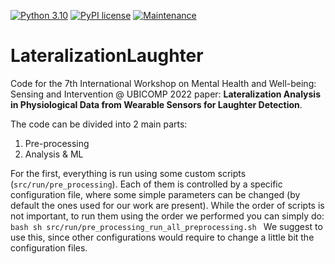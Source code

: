 [![Python 3.10](https://img.shields.io/badge/python-3.10-blue.svg)](https://www.python.org/downloads/release/python-3100/)
[![PyPI license](https://img.shields.io/pypi/l/ansicolortags.svg)](https://github.com/LeonardoAlchieri/LateralizationLaughter/blob/main/LICENSE)
[![Maintenance](https://img.shields.io/badge/Maintained%3F-yes-green.svg)](https://github.com/LeonardoAlchieri/LateralizationLaughter/graphs/commit-activity)

# LateralizationLaughter

Code for the 7th International Workshop on Mental Health and Well-being: Sensing and Intervention @ UBICOMP 2022 paper: **Lateralization Analysis in Physiological Data from Wearable Sensors for Laughter Detection**.

The code can be divided into 2 main parts:
1. Pre-processing
2. Analysis & ML

For the first, everything is run using some custom scripts (`src/run/pre_processing`). Each of them is controlled by a specific configuration file, where some simple parameters can be changed (by default the ones used for our work are present).
While the order of scripts is not important, to run them using the order we performed you can simply do:
    ```bash
        sh src/run/pre_processing_run_all_preprocessing.sh
    ```
We suggest to use this, since other configurations would require to change a little bit the configuration files.



